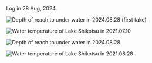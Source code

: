 Log in 28 Aug, 2024.  

<img src="https://github.com/siaflab/Deep_Water_Data_Logging_At_Lake_Shikotu/blob/main/Log_Data/20240828/Depth(m)_20240828_01.png" alt="
Depth of reach to under water in 2024.08.28 (first take)" title="Depth of reach to under water in 2024.08.28(first take)">  

<img src="https://github.com/siaflab/Deep_Water_Data_Logging_At_Lake_Shikotu/blob/main/Log_Data/20240828/Temperature(deg%20C)_20240828_01.png" alt="
Water temperature of Lake Shikotsu in 2021.07.10" title="Water temperature of Lake Shikotsu in 2024.08.28">  


<img src="https://github.com/siaflab/Deep_Water_Data_Logging_At_Lake_Shikotu/tree/main/DIY_Probe_for_Deep_Water/20240828/Depth(m)_20240828_02.png" alt="
Depth of reach to under water in 2024.08.28" title="Depth of reach to under water in 2024.08.28(Second take)">  
  
<img src="https://github.com/siaflab/Deep_Water_Data_Logging_At_Lake_Shikotu/tree/main/DIY_Probe_for_Deep_Water/20240828/Temperature(deg C)_20240828_02.png" alt="
Water temperature of Lake Shikotsu in 2021.08.28" title="Water temperature of Lake Shikotsu in 2024.08.28">  
